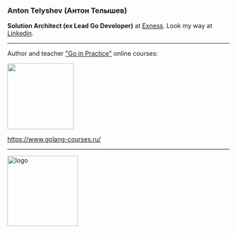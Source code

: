### Anton Telyshev (Антон Телышев)

<b>Solution Architect (ex Lead Go Developer)</b> at [Exness](https://exness.trade/). 
Look my way at [Linkedin](https://www.linkedin.com/in/antonboom/).

---

Author and teacher ["Go in Practice"](https://www.golang-courses.ru/) online courses:

<img src="https://static.wixstatic.com/media/8d98a4_d3a7e2d5d4f44cdd99bc835b200e2978~mv2.png" height="150" />

https://www.golang-courses.ru/

---

<img src="https://github-readme-stats.vercel.app/api?username=Antonboom&show_icons=true" alt="logo" height="160" />
